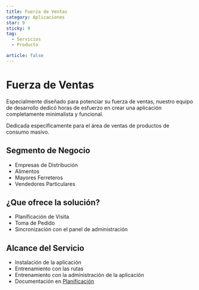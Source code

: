 ```yaml
---
title: Fuerza de Ventas
category: Aplicaciones
star: 9
sticky: 9
tag:
  - Servicios
  - Producto

article: false
---
```

# Fuerza de Ventas

Especialmente diseñado para potenciar su fuerza de ventas,
nuestro equipo de desarrollo dedicó horas de esfuerzo en crear una aplicación completamente minimalista y funcional.

Dedicada específicamente para el área de ventas de productos de consumo masivo.

## Segmento de Negocio

- Empresas de Distribución
- Alimentos
- Mayores Ferreteros
- Vendedores Particulares

## ¿Que ofrece la solución?

- Planificación de Visita
- Toma de Pedido
- Sincronización con el panel de administración

## Alcance del Servicio

- Instalación de la aplicación
- Entrenamiento con las rutas
- Entrenamiento con la administración de la aplicación
- Documentación en [Planificación](https://docs.erpya.com/adempiere/customer-relations/visit-planning.html)
